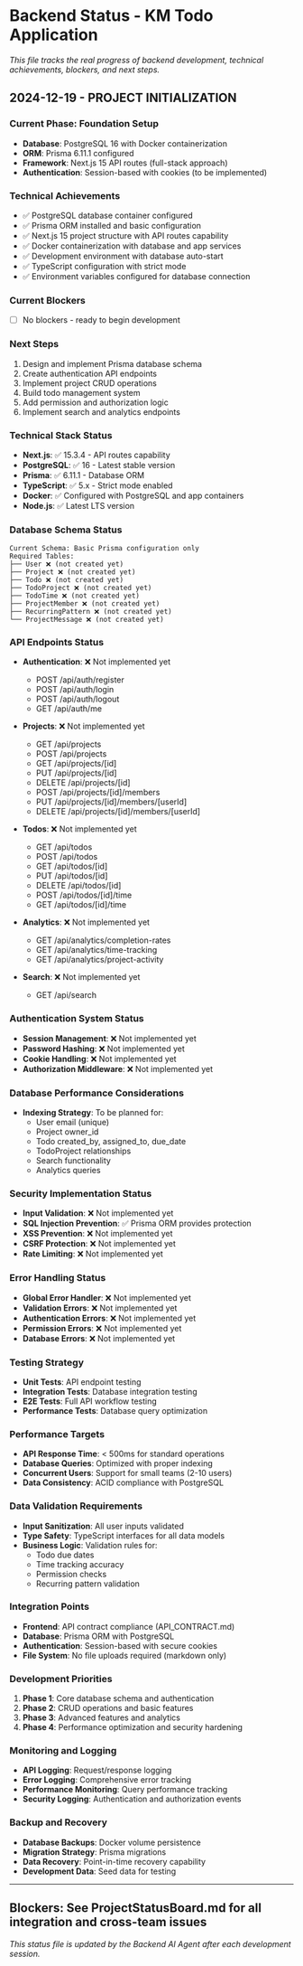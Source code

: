 # Backend Status - KM Todo Application

*This file tracks the real progress of backend development, technical achievements, blockers, and next steps.*

## 2024-12-19 - PROJECT INITIALIZATION

### Current Phase: Foundation Setup
- **Database**: PostgreSQL 16 with Docker containerization
- **ORM**: Prisma 6.11.1 configured
- **Framework**: Next.js 15 API routes (full-stack approach)
- **Authentication**: Session-based with cookies (to be implemented)

### Technical Achievements
- ✅ PostgreSQL database container configured
- ✅ Prisma ORM installed and basic configuration
- ✅ Next.js 15 project structure with API routes capability
- ✅ Docker containerization with database and app services
- ✅ Development environment with database auto-start
- ✅ TypeScript configuration with strict mode
- ✅ Environment variables configured for database connection

### Current Blockers
- [ ] No blockers - ready to begin development

### Next Steps
1. Design and implement Prisma database schema
2. Create authentication API endpoints
3. Implement project CRUD operations
4. Build todo management system
5. Add permission and authorization logic
6. Implement search and analytics endpoints

### Technical Stack Status
- **Next.js**: ✅ 15.3.4 - API routes capability
- **PostgreSQL**: ✅ 16 - Latest stable version
- **Prisma**: ✅ 6.11.1 - Database ORM
- **TypeScript**: ✅ 5.x - Strict mode enabled
- **Docker**: ✅ Configured with PostgreSQL and app containers
- **Node.js**: ✅ Latest LTS version

### Database Schema Status
```
Current Schema: Basic Prisma configuration only
Required Tables:
├── User ❌ (not created yet)
├── Project ❌ (not created yet)
├── Todo ❌ (not created yet)
├── TodoProject ❌ (not created yet)
├── TodoTime ❌ (not created yet)
├── ProjectMember ❌ (not created yet)
├── RecurringPattern ❌ (not created yet)
└── ProjectMessage ❌ (not created yet)
```

### API Endpoints Status
- **Authentication**: ❌ Not implemented yet
  - POST /api/auth/register
  - POST /api/auth/login
  - POST /api/auth/logout
  - GET /api/auth/me

- **Projects**: ❌ Not implemented yet
  - GET /api/projects
  - POST /api/projects
  - GET /api/projects/[id]
  - PUT /api/projects/[id]
  - DELETE /api/projects/[id]
  - POST /api/projects/[id]/members
  - PUT /api/projects/[id]/members/[userId]
  - DELETE /api/projects/[id]/members/[userId]

- **Todos**: ❌ Not implemented yet
  - GET /api/todos
  - POST /api/todos
  - GET /api/todos/[id]
  - PUT /api/todos/[id]
  - DELETE /api/todos/[id]
  - POST /api/todos/[id]/time
  - GET /api/todos/[id]/time

- **Analytics**: ❌ Not implemented yet
  - GET /api/analytics/completion-rates
  - GET /api/analytics/time-tracking
  - GET /api/analytics/project-activity

- **Search**: ❌ Not implemented yet
  - GET /api/search

### Authentication System Status
- **Session Management**: ❌ Not implemented yet
- **Password Hashing**: ❌ Not implemented yet
- **Cookie Handling**: ❌ Not implemented yet
- **Authorization Middleware**: ❌ Not implemented yet

### Database Performance Considerations
- **Indexing Strategy**: To be planned for:
  - User email (unique)
  - Project owner_id
  - Todo created_by, assigned_to, due_date
  - TodoProject relationships
  - Search functionality
  - Analytics queries

### Security Implementation Status
- **Input Validation**: ❌ Not implemented yet
- **SQL Injection Prevention**: ✅ Prisma ORM provides protection
- **XSS Prevention**: ❌ Not implemented yet
- **CSRF Protection**: ❌ Not implemented yet
- **Rate Limiting**: ❌ Not implemented yet

### Error Handling Status
- **Global Error Handler**: ❌ Not implemented yet
- **Validation Errors**: ❌ Not implemented yet
- **Authentication Errors**: ❌ Not implemented yet
- **Permission Errors**: ❌ Not implemented yet
- **Database Errors**: ❌ Not implemented yet

### Testing Strategy
- **Unit Tests**: API endpoint testing
- **Integration Tests**: Database integration testing
- **E2E Tests**: Full API workflow testing
- **Performance Tests**: Database query optimization

### Performance Targets
- **API Response Time**: < 500ms for standard operations
- **Database Queries**: Optimized with proper indexing
- **Concurrent Users**: Support for small teams (2-10 users)
- **Data Consistency**: ACID compliance with PostgreSQL

### Data Validation Requirements
- **Input Sanitization**: All user inputs validated
- **Type Safety**: TypeScript interfaces for all data models
- **Business Logic**: Validation rules for:
  - Todo due dates
  - Time tracking accuracy
  - Permission checks
  - Recurring pattern validation

### Integration Points
- **Frontend**: API contract compliance (API_CONTRACT.md)
- **Database**: Prisma ORM with PostgreSQL
- **Authentication**: Session-based with secure cookies
- **File System**: No file uploads required (markdown only)

### Development Priorities
1. **Phase 1**: Core database schema and authentication
2. **Phase 2**: CRUD operations and basic features
3. **Phase 3**: Advanced features and analytics
4. **Phase 4**: Performance optimization and security hardening

### Monitoring and Logging
- **API Logging**: Request/response logging
- **Error Logging**: Comprehensive error tracking
- **Performance Monitoring**: Query performance tracking
- **Security Logging**: Authentication and authorization events

### Backup and Recovery
- **Database Backups**: Docker volume persistence
- **Migration Strategy**: Prisma migrations
- **Data Recovery**: Point-in-time recovery capability
- **Development Data**: Seed data for testing

---

## Blockers: See ProjectStatusBoard.md for all integration and cross-team issues

*This status file is updated by the Backend AI Agent after each development session.* 
